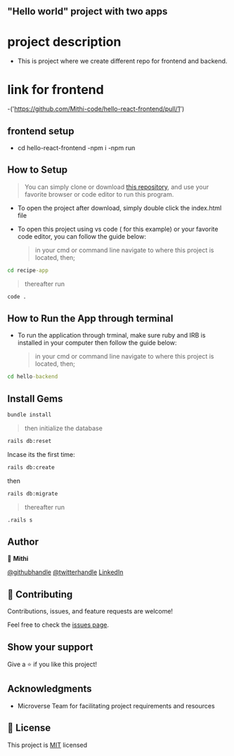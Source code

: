 ## "Hello world" project with two apps

# project description
- This is project where we create different repo for frontend and backend.

# link for frontend
-('https://github.com/Mithi-code/hello-react-frontend/pull/1')

## frontend setup

- cd hello-react-frontend
-npm i
-npm run 

## How to Setup

> You can simply clone or download [this repository](https://github.com/Mithi-code/hello-backend), and use your favorite browser or code editor to run this program.

- To open the project after download, simply double click the index.html file

- To open this project using vs code ( for this example) or your favorite code editor, you can follow the guide below:
  > in your cmd or command line navigate to where this project is located, then;

```cmd
cd recipe-app
```

> thereafter run

```cmd
code .
```

## How to Run the App through terminal

- To run the application through trminal, make sure ruby and IRB is installed in your computer then follow the guide below:
  > in your cmd or command line navigate to where this project is located, then;

```cmd
cd hello-backend
```

## Install Gems

```cmd
bundle install
```
> then initialize the database

```cmd
rails db:reset
```
Incase its the first time:

```cmd
rails db:create
```
then

```cmd
rails db:migrate
```
> thereafter run

```cmd
.rails s
```

## Author

👤 **Mithi**

[@githubhandle](https://github.com/Mithi-code/)
[@twitterhandle](https://twitter.com/sam_mongare)
[LinkedIn](https://www.linkedin.com/in/mithicode/)


## 🤝 Contributing

Contributions, issues, and feature requests are welcome!

Feel free to check the [issues page](../../issues/).

## Show your support

Give a ⭐️ if you like this project!

## Acknowledgments

- Microverse Team for facilitating project requirements and resources

## 📝 License

This project is [MIT](./MIT.md) licensed
